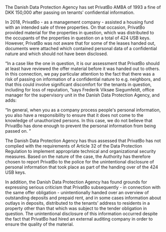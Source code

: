 The Danish Data Protection Agency has set PrivatBo AMBA of 1993 a fine of DKK 150,000 after passing on tenants' confidential information.

In 2018, PrivatBo - as a management company - assisted a housing fund with an intended sale of three properties. On that occasion, PrivatBo provided material for the properties in question, which was distributed to the occupants of the properties in question on a total of 424 USB keys. However, PrivatBo was not aware that for some of the leases handed out, documents were attached which contained personal data of a confidential nature and which should not have been disclosed.

“In a case like the one in question, it is our assessment that PrivatBo should at least have reviewed the offer material before it was handed out to others. In this connection, we pay particular attention to the fact that there was a risk of passing on information of a confidential nature to e.g. neighbors, and that this could involve significant discomfort for the tenants in question, including for loss of reputation, ”says Frederik Viksøe Siegumfeldt, office manager for the supervisory unit in the Danish Data Protection Agency, and adds:

“In general, when you as a company process people's personal information, you also have a responsibility to ensure that it does not come to the knowledge of unauthorized persons. In this case, we do not believe that PrivatBo has done enough to prevent the personal information from being passed on. ”

The Danish Data Protection Agency has thus assessed that PrivatBo has not complied with the requirements of Article 32 of the Data Protection Regulation to implement appropriate technical and organizational security measures. Based on the nature of the case, the Authority has therefore chosen to report PrivatBo to the police for the unintentional disclosure of personal information that took place as part of the handing over of the 424 USB keys.

In addition, the Danish Data Protection Agency has found grounds for expressing serious criticism that PrivatBo subsequently - in connection with the same offer obligation - unintentionally handed over an overview of outstanding deposits and prepaid rent, and in some cases information about outlays in deposits, distributed to the tenants' address to residents in a property other than that which was subject to the tender obligation in question. The unintentional disclosure of this information occurred despite the fact that PrivatBo had hired an external auditing company in order to ensure the quality of the material.
